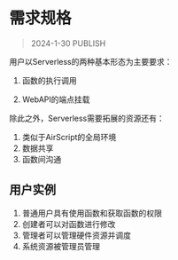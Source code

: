 # 需求规格

> 2024-1-30
> PUBLISH

用户以Serverless的两种基本形态为主要要求：

1. 函数的执行调用

2. WebAPI的端点挂载

除此之外，Serverless需要拓展的资源还有：
1. 类似于AirScript的全局环境
2. 数据共享
3. 函数间沟通

## 用户实例

1. 普通用户具有使用函数和获取函数的权限
2. 创建者可以对函数进行修改
3. 管理者可以管理硬件资源并调度
4. 系统资源被管理员管理
